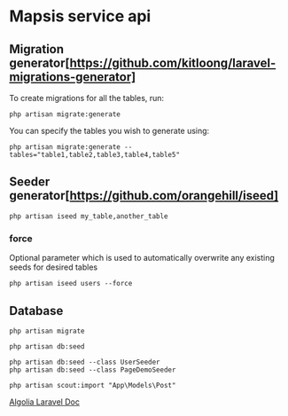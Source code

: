 # Mapsis service api

## Migration generator[https://github.com/kitloong/laravel-migrations-generator]

To create migrations for all the tables, run:

```terminal
php artisan migrate:generate
```

You can specify the tables you wish to generate using:

```terminal
php artisan migrate:generate --tables="table1,table2,table3,table4,table5"
```

## Seeder generator[https://github.com/orangehill/iseed]

```terminal
php artisan iseed my_table,another_table
```

### force

Optional parameter which is used to automatically overwrite any existing seeds for desired tables

```terminal
php artisan iseed users --force
```

## Database

```terminal
php artisan migrate
```

```terminal
php artisan db:seed
```

```terminal
php artisan db:seed --class UserSeeder
php artisan db:seed --class PageDemoSeeder
```

```terminal
php artisan scout:import "App\Models\Post"
```

[Algolia Laravel Doc](https://www.algolia.com/doc/framework-integration/laravel/searching/server-side-search/?client=php)

